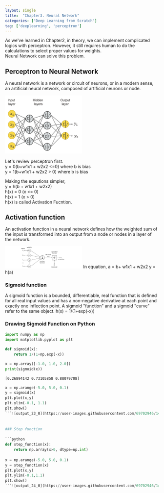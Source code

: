 ```yaml
---
layout: single
title:  "Chapter3. Neural Network"
categories: ['Deep Learning from Scratch']
tag: ['deeplearning', 'perceptron']
---
```


As we've learned in Chapter2, in theory, we can implement complicated logics with perceptron.
However, it still requires human to do the calculations to select proper values for weights.  
Neural Network can solve this problem.

## Perceptron to Neural Network
A neural network is a network or circuit of neurons, or in a modern sense, an artificial neural network, composed of artificial neurons or node.  

<img src="../images/2021-12-11-second/image1.png" class="img-responsive"  width="50%" height = "50%"/>

Let's review perceptron first.  
y = 0(b+w1x1 + w2x2 <=0) where b is bias  
y = 1(b+w1x1 + w2x2 > 0) where b is bias   
  
Making the eqautions simpler,  
y = h(b + w1x1 + w2x2)  
h(x) = 0 (x <= 0)  
h(x) = 1 (x >  0)  
h(x) is called Activation Fucntion.  


## Activation function
An activation function in a neural network defines how the weighted sum of the input is transformed into an output from a node or nodes in a layer of the network.    

<img src="../images/2021-12-11-second/image2.png" class="img-responsive"  width="50%" height = "50%"/>
In equation,  
a = b+ w1x1 + w2x2  
y = h(a)  
  
### Sigmoid function
A sigmoid function is a bounded, differentiable, real function that is defined for all real input values and has a non-negative derivative at each point
and exactly one inflection point. A sigmoid "function" and a sigmoid "curve" refer to the same object.
h(x) = 1/(1+exp(-x))  

### Drawing Sigmoid Function on Python

```python
import numpy as np
import matplotlib.pyplot as plt
```


```python
def sigmoid(x):
    return 1/(1+np.exp(-x))
```


```python
x = np.array([-1.0, 1.0, 2.0])
print(sigmoid(x))
```

    [0.26894142 0.73105858 0.88079708]
    


```python
x = np.arange(-5.0, 5.0, 0.1)
y = sigmoid(x)
plt.plot(x,y)
plt.ylim(-0.1, 1.1)
plt.show()
```![output_23_0](https://user-images.githubusercontent.com/69702946/145707768-c05eb1cf-f74a-4edf-bb3a-1b454944bc2a.png)


### Step function

```python
def step_function(x):
    return np.array(x>0, dtype=np.int)

x = np.arange(-5.0, 5.0, 0.1)
y = step_function(x)
plt.plot(x,y)
plt.ylim(-0.1,1.1)
plt.show()
```![output_24_0](https://user-images.githubusercontent.com/69702946/145707785-77d25496-e36b-43f9-b640-51c19c9095be.png)



